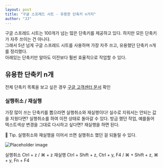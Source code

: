 ```yaml
---
layout: post
title: "구글 스프레드 시트 - 유용한 단축키 n가지"
author: "JJ"
---
```


구글 스프레드 시트는 100개가 넘는 많은 단축키를 제공하고 있다. 하지만 모든 단축키가 자주 쓰이는 건 아니다.  
그래서 5년 넘게 구글 스프레드 시트를 사용하며 가장 자주 쓰고, 유용했던 단축키 n개를 정리했다.  
아래있는 단축키만 알아도 이전보다 훨씬 효율적으로 작업할 수 있다.  

## 유용한 단축키 n개
전체 단축키 목록을 보고 싶은 경우 [구글 고객센터 문서](https://support.google.com/docs/answer/181110?co=GENIE.Platform%3DDesktop&hl=ko&oco=1) 확인  

### 실행취소 / 재실행
가장 많이 쓰는 단축키를 뽑으라면 실행취소와 재실행이다!
실수로 지워서는 안되는 값을 지웠다면? 실행취소를 하여 이전 상태로 돌아갈 수 있다.
방금 했던 작업, 예를들어 텍스트색상 변경을 그대로 다시하고 싶다면? 재실행을 하면 된다.

:gift: Tip. 실행취소와 재실행을 이어서 쓰면 실행취소 했던 걸 되돌릴 수 있다.

![Placeholder image](https://i.imgur.com/GaDV4FC.gif)

실행취소 Ctrl + z / ⌘ + z
재실행 Ctrl + Shift + z, Ctrl + y, F4 / ⌘ + Shift + z, ⌘ + y, Fn + F4
